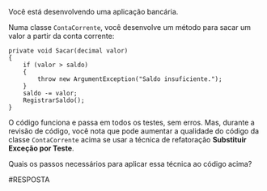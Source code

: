 ﻿Você está desenvolvendo uma aplicação bancária.

Numa classe `ContaCorrente`, você desenvolve um método para sacar
um valor a partir da conta corrente: 

```
private void Sacar(decimal valor)
{
    if (valor > saldo)
    {
        throw new ArgumentException("Saldo insuficiente.");
    }
    saldo -= valor;
    RegistrarSaldo();
}
```

O código funciona e passa em todos os testes, sem erros. Mas,
durante a revisão de código, você nota que pode aumentar a qualidade
do código da classe `ContaCorrente` acima se usar a técnica 
de refatoração **Substituir Exceção por Teste**.

Quais os passos necessários para aplicar essa técnica ao código acima?

#RESPOSTA

